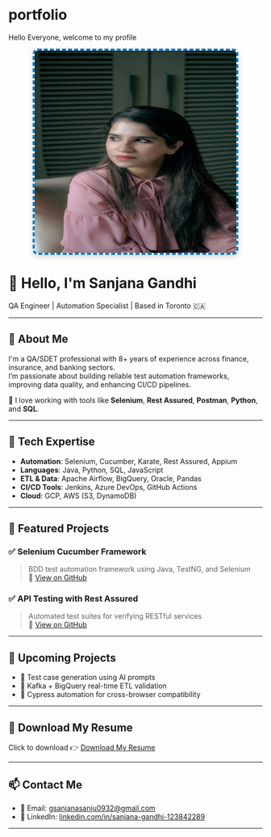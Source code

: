# portfolio
Hello Everyone, welcome to my profile
<link rel="stylesheet" href="assets/style.css" />
<link href="https://fonts.googleapis.com/css2?family=Open+Sans&display=swap" rel="stylesheet" />

<img src="IMG_9997.JPG" alt="Sanjana Gandhi" class="profile" width="400" height="400" style="border: 4px dashed #007acc; border-radius: 10px; box-shadow: 0 4px 12px rgba(0,0,0,0.15); display: block; margin: 0 auto 20px;" />

# 👋 Hello, I'm Sanjana Gandhi

QA Engineer | Automation Specialist | Based in Toronto 🇨🇦

---

## 🌟 About Me

I'm a QA/SDET professional with 8+ years of experience across finance, insurance, and banking sectors.  
I’m passionate about building reliable test automation frameworks, improving data quality, and enhancing CI/CD pipelines.

💬 I love working with tools like **Selenium**, **Rest Assured**, **Postman**, **Python**, and **SQL**.

---

## 🧠 Tech Expertise

- **Automation**: Selenium, Cucumber, Karate, Rest Assured, Appium
- **Languages**: Java, Python, SQL, JavaScript
- **ETL & Data**: Apache Airflow, BigQuery, Oracle, Pandas
- **CI/CD Tools**: Jenkins, Azure DevOps, GitHub Actions
- **Cloud**: GCP, AWS (S3, DynamoDB)

---

## 🚀 Featured Projects

### ✅ Selenium Cucumber Framework  
> BDD test automation framework using Java, TestNG, and Selenium  
🔗 [View on GitHub](https://github.com/sanjanagandhi/selenium-cucumber-framework)

### ✅ API Testing with Rest Assured  
> Automated test suites for verifying RESTful services  
🔗 [View on GitHub](https://github.com/sanjanagandhi/rest-assured-api-framework)

---

## 📂 Upcoming Projects

- 📌 Test case generation using AI prompts  
- 📌 Kafka + BigQuery real-time ETL validation  
- 📌 Cypress automation for cross-browser compatibility

---

## 📄 Download My Resume

Click to download 👉 [Download My Resume](Resumme.pdf)

---

## 📫 Contact Me

- 📧 Email: [gsanjanasanju0932@gmail.com](mailto:gsanjanasanju0932@gmail.com)  
- 💼 LinkedIn: [linkedin.com/in/sanjana-gandhi-123842289](https://www.linkedin.com/in/sanjana-gandhi-123842289)

---


